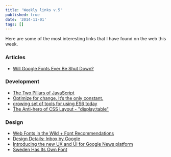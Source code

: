 ```yaml
---
title: 'Weekly links v.5'
published: true
date: '2014-11-01'
tags: []
---
```


Here are some of the most interesting links that I have found on the web this
week.

### Articles

- [Will Google Fonts Ever Be Shut Down?](http://www.typewolf.com/blog/will-google-fonts-ever-be-shut-down)

### Development

- [The Two Pillars of JavaScript](https://medium.com/javascript-scene/the-two-pillars-of-javascript-ee6f3281e7f3)
- [Optimize for change. It’s the only constant.](http://blog.andyet.com/2014/10/29/optimize-for-change-its-the-only-constant)
- [growing set of tools for using ES6 today](https://twitter.com/addyosmani/status/520944435270410240)
- [The Anti-hero of CSS Layout - "display:table"](http://colintoh.com/blog/display-table-anti-hero)

### Design

- [Web Fonts in the Wild + Font Recommendations](http://www.typewolf.com/)
- [Design Details: Inbox by Google](http://blog.brianlovin.com/design-details-inbox-by-google/)
- [Introducing the new UX and UI for Google News platform](http://googlenews.gkvasnikov.com/)
- [Sweden Has Its Own Font](https://medium.com/matter/sweden-has-its-own-font-204074d453fc)
